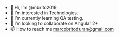 - 👋 Hi, I’m @mbrito2019
- 👀 I’m interested in Technologies.
- 🌱 I’m currently learning QA testing.
- 💞️ I’m looking to collaborate on Angular 2+
- 📫 How to reach me marcobritoduran@gmail.com

<!---
mbrito2019/mbrito2019 is a ✨ special ✨ repository because its `README.md` (this file) appears on your GitHub profile.
You can click the Preview link to take a look at your changes.
--->
